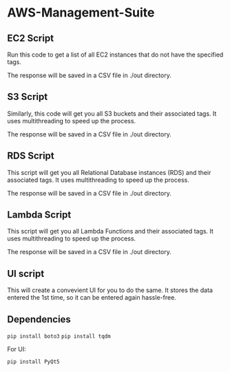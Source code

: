 # AWS-Management-Suite

## EC2 Script

Run this code to get a list of all EC2 instances that do not have the specified tags.

The response will be saved in a CSV file in ./out directory.

## S3 Script

Similarly, this code will get you all S3 buckets and their associated tags. It uses multithreading to speed up the process.

The response will be saved in a CSV file in ./out directory.

## RDS Script

This script will get you all Relational Database instances (RDS) and their associated tags. It uses multithreading to speed up the process.

The response will be saved in a CSV file in ./out directory.

## Lambda Script

This script will get you all Lambda Functions and their associated tags. It uses multithreading to speed up the process.

The response will be saved in a CSV file in ./out directory.

## UI script

This will create a convevient UI for you to do the same. It stores the data entered the 1st time, so it can be entered again hassle-free.

## Dependencies

```pip install boto3```
```pip install tqdm```

For UI:

```pip install PyQt5```
